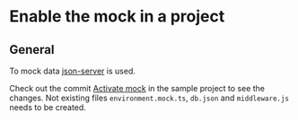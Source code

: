 # Enable the mock in a project

## General

To mock data [json-server](https://github.com/typicode/json-server) is used.

Check out the commit [Activate mock](https://github.com/inpercima/swaaplate-hw/commit/47b1c425ad62a1ecbe4c1171d42231eed518f490) in the sample project to see the changes.
Not existing files `environment.mock.ts`, `db.json` and `middleware.js` needs to be created.
